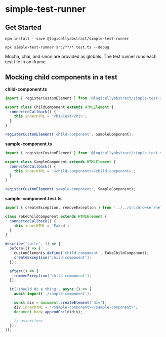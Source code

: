# simple-test-runner

## Get Started

`npm install --save @logicallyabstract/simple-test-runner`

`npx simple-test-runner src/**/*.test.ts --debug`

Mocha, chai, and sinon are provided as globals. The test runner runs each test file in an iframe.

## Mocking child components in a test

**child-component.ts**

```typescript
import { registerCustomElement } from '@logicallyabstract/simple-test-server';

export class ChildComponent extends HTMLElement {
  connectedCallback() {
    this.innerHTML = '<h1>Test</h1>';
  }
}

registerCustomElement('child-component', SampleComponent);
```

**sample-component.ts**

```typescript
import { registerCustomElement } from '@logicallyabstract/simple-test-server';

export class SampleComponent extends HTMLElement {
  connectedCallback() {
    this.innerHTML = '<child-component></child-component>';
  }
}

registerCustomElement('sample-component', SampleComponent);
```

**sample-component.test.ts**

```typescript
import { createException, removeException } from '../../src/browser/helpers';

class FakeChildComponent extends HTMLElement {
  connectedCallback() {
    this.innerHTML = 'Faked';
  }
}

describe('suite', () => {
  before(() => {
    customElements.define('child-component', FakeChildComponent);
    createException('child-component');
  });

  after(() => {
    removeException('child-component');
  });

  it('should do a thing', async () => {
    await import('./sample-component');

    const div = document.createElement('div');
    div.innerHTML = '<sample-component></sample-component>';
    document.body.appendChild(div);

    // assertions
  });
});
```
